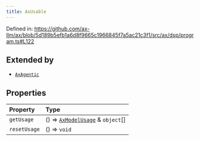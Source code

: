 ```yaml
---
title: AxUsable
---
```


Defined in: https://github.com/ax-llm/ax/blob/5d189b5efb1a6d8f9665c1966845f7a5ac21c3f1/src/ax/dsp/program.ts#L122

## Extended by

- [`AxAgentic`](/api/#03-apidocs/interfaceaxagentic)

## Properties

| Property | Type |
| :------ | :------ |
| <a id="getUsage"></a> `getUsage` | () => [`AxModelUsage`](/api/#03-apidocs/typealiasaxmodelusage) & `object`[] |
| <a id="resetUsage"></a> `resetUsage` | () => `void` |
